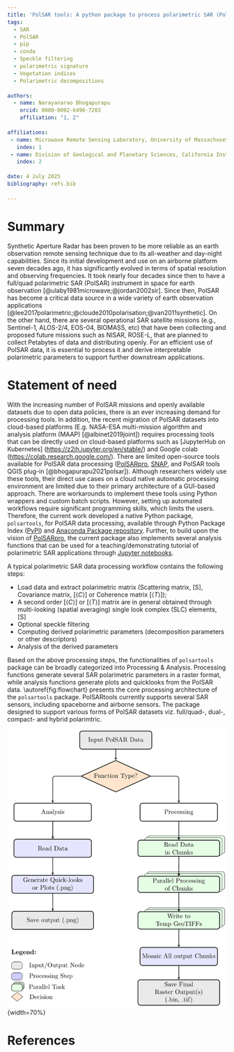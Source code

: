 ```yaml
---
title: 'PolSAR tools: A python package to process polarimetric SAR (PolSAR) data'
tags:
  - SAR
  - PolSAR
  - pip
  - conda
  - Speckle filtering
  - polarimetric signature
  - Vegetation indices
  - Polarimetric decompositions

authors:
  - name: Narayanarao Bhogapurapu
    orcid: 0000-0002-6496-7283
    affiliation: "1, 2" 

affiliations:
 - name: Microwave Remote Sensing Laboratory, University of Massachusetts Amherst, USA
   index: 1
 - name: Division of Geological and Planetary Sciences, California Institute of Technology, USA
   index: 2

date: 4 July 2025
bibliography: refs.bib

---
```


# Summary
Synthetic Aperture Radar has been proven to be more reliable as an earth observation remote sensing technique due to its all-weather and day-night capabilities. Since its initial development and use on an airborne platform seven decades ago, it has significantly evolved in terms of spatial resolution and observing frequencies. It took nearly four decades since then to have a full/quad polarimetric SAR (PolSAR) instrument in space for earth observation [@ulaby1981microwave;@jordan2002sir]. Since then, PolSAR has become a critical data source in a wide variety of earth observation applications [@lee2017polarimetric;@cloude2010polarisation;@van2011synthetic]. On the other hand, there are several operational SAR satellite missions (e.g., Sentinel-1, ALOS-2/4, EOS-04, BIOMASS, etc) that have been collecting and proposed future missions such as NISAR, ROSE-L, that are planned to collect Petabytes of data and distributing openly. For an efficient use of PolSAR data, it is essential to process it and derive interpretable polarimetric parameters to support further downstream applications. 


# Statement of need

With the increasing number of PolSAR missions and openly available datasets due to open data policies, there is an ever increasing demand for processing tools. In addition, the recent migration of PolSAR datasets into cloud-based platforms (E.g. NASA-ESA multi-mission algorithm and analysis platform (MAAP) [@albinet2019joint]) requires processing tools that can be directly used on cloud-based platforms such as [JupyterHub on Kubernetes] (https://z2jh.jupyter.org/en/stable/) and Google colab (https://colab.research.google.com/). There are limited open-source tools available for PolSAR data processing ([PolSARpro](https://earth.esa.int/web/polsarpro/home), [SNAP](https://step.esa.int/main/toolboxes/snap/), and PolSAR tools QGIS plug-in [@bhogapurapu2021polsar]). Although researchers widely use these tools, their direct use cases on a cloud native automatic processing environment are limited due to their primary architecture of a GUI-based approach. There are workarounds to implement these tools using Python wrappers and custom batch scripts. However, setting up automated workflows require significant programming skills, which limits the users. Therefore, the current work developed a native Python package, `polsartools`, for PolSAR data processing, available through Python Package Index ([PyPI](https://pypi.org/)) and [Anaconda Package repository](https://anaconda.org/anaconda/repo). Further, to build upon the vision of [PolSARpro](https://earth.esa.int/web/polsarpro/home), the current package also implements several analysis functions that can be used for a teaching/demonstrating tutorial of polarimetric SAR applications through [Jupyter notebooks](https://github.com/Narayana-Rao/polsartools-tutorials).

A typical polarimetric SAR data processing workflow contains the following steps: 
 - Load data and extract polarimetric matrix (Scattering matrix, [S], Covariance matrix, [$\langle C \rangle$] or Coherence matrix [$\langle T \rangle$]); 
 - A second order [$\langle C \rangle$] or [$\langle T \rangle$] matrix are in general obtained through multi-looking (spatial averaging) single look complex (SLC) elements, [S]
 - Optional speckle filtering
 - Computing derived polarimetric  parameters (decomposition parameters or other descriptors)
 - Analysis of the derived parameters

Based on the above processing steps, the functionalities of `polsartools` package can be broadly categorized into Processing & Analysis. Processing functions generate several SAR polarimetric parameters in a raster format, while analysis functions generate plots and quicklooks from the PolSAR data. \autoref{fig:flowchart} presents the core processing architecture of the `polsartools` package. PolSARtools currently supports several SAR sensors, including spaceborne and airborne sensors. The package designed to support various forms of PolSAR datasets viz. full/quad-, dual-, compact- and hybrid polarimtric.

![Schematic of core processing flow of polsartools package \label{fig:flowchart}](figures/flowchart.png){width=70%}


<!-- 
# Acknowledgements
The author would like to  -->

# References

